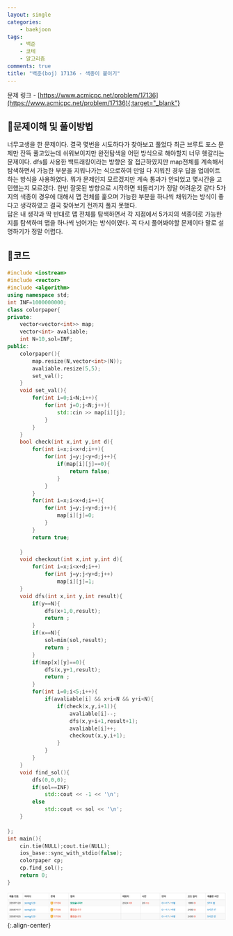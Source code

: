```yaml
---
layout: single
categories:
    - baekjoon
tags:
    - 백준
    - 코테
    - 알고리즘
comments: true
title: "백준(boj) 17136 - 색종이 붙이기"
---
```



문제 링크 - [https://www.acmicpc.net/problem/17136](https://www.acmicpc.net/problem/17136){:target="_blank"}

## 👀문제이해 및 풀이방법
너무고생을 한 문제이다. 결국 몇번을 시도하다가 찾아보고 풀었다 최근 브루트 포스 문제만 잔뜩 풀고있는데 쉬워보이지만 완전탐색을 어떤 방식으로 해야할지 너무 헷갈리는 문제이다. dfs를 사용한 백트래킹이라는 방향은 잘 접근하였지만 map전체를 계속해서 탐색하면서 가능한 부분을 지워나가는 식으로하여 만일 다 지워진 경우 답을 업데이트 하는 방식을 사용하였다. 뭐가 문제인지 모르겠지만 계속 통과가 안되었고 몇시간을 고민했는지 모르겠다. 한번 잘못된 방향으로 시작하면 되돌리기가 정말 어려운것 같다 5가지의 색종이 경우에 대해서 맵 전체를 훑으며 가능한 부분을 하나씩 채워가는 방식이 좋다고 생각하였고 결국 찾아보기 전까지 풀지 못했다.<br>
답은 내 생각과 딱 반대로 맵 전체를 탐색하면서 각 지점에서 5가지의 색종이로 가능한지를 탐색하며 맵을 하나씩 넘어가는 방식이였다. 꼭 다시 풀어봐야할 문제이다 말로 설명하기가 정말 어렵다.<br>



## 📝코드
```cpp
#include <iostream>
#include <vector>
#include <algorithm>
using namespace std;
int INF=1000000000;
class colorpaper{
private:
    vector<vector<int>> map;
    vector<int> avaliable;
    int N=10,sol=INF;
public:
    colorpaper(){
        map.resize(N,vector<int>(N));
        avaliable.resize(5,5);
        set_val();
    }
    void set_val(){
        for(int i=0;i<N;i++){
            for(int j=0;j<N;j++){
                std::cin >> map[i][j];
            }
        }
    }
    bool check(int x,int y,int d){
        for(int i=x;i<x+d;i++){
            for(int j=y;j<y+d;j++){
                if(map[i][j]==0){
                    return false;
                }
            }
        }
        for(int i=x;i<x+d;i++){
            for(int j=y;j<y+d;j++){
                map[i][j]=0;
            }
        }
        return true;

    }
    void checkout(int x,int y,int d){
        for(int i=x;i<x+d;i++)
            for(int j=y;j<y+d;j++)
                map[i][j]=1;
    }
    void dfs(int x,int y,int result){
        if(y==N){
            dfs(x+1,0,result);
            return ;
        }
        if(x==N){
            sol=min(sol,result);
            return ;
        }
        if(map[x][y]==0){
            dfs(x,y+1,result);
            return ;
        }
        for(int i=0;i<5;i++){
            if(avaliable[i] && x+i<N && y+i<N){
                if(check(x,y,i+1)){
                    avaliable[i]--;
                    dfs(x,y+i+1,result+1);
                    avaliable[i]++;
                    checkout(x,y,i+1);
                }
            }
        }
    }
    void find_sol(){
        dfs(0,0,0);
        if(sol==INF)
            std::cout << -1 << '\n';
        else
            std::cout << sol << '\n';
    }

};
int main(){
    cin.tie(NULL);cout.tie(NULL);
    ios_base::sync_with_stdio(false);
    colorpaper cp;
    cp.find_sol();
    return 0;
}
```

![image](/assets/images/baekjoon/17136_1.png){:.align-center}  <br>